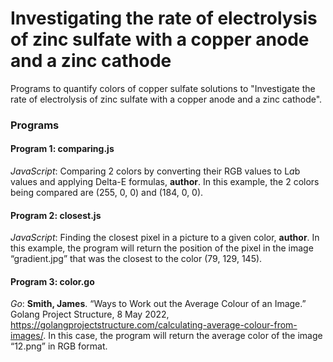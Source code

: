 
# Investigating the rate of electrolysis of zinc sulfate with a copper anode and a zinc cathode

Programs to quantify colors of copper sulfate solutions to "Investigate the rate of electrolysis of zinc sulfate with a copper anode and a zinc cathode".

### Programs

#### Program 1: comparing.js
_JavaScript_: Comparing 2 colors by converting their RGB values to L*a*b values and applying Delta-E formulas, **author**. In this example, the 2 colors being compared are (255, 0, 0) and (184, 0, 0).

#### Program 2: closest.js
_JavaScript_: Finding the closest pixel in a picture to a given color, **author**. In this example, the program will return the position of the pixel in the image “gradient.jpg” that was the closest to the color (79, 129, 145).

#### Program 3: color.go
_Go_: **Smith, James**. “Ways to Work out the Average Colour of an Image.” Golang Project Structure, 8 May 2022, https://golangprojectstructure.com/calculating-average-colour-from-images/. 
In this case, the program will return the average color of the image “12.png” in RGB format.

